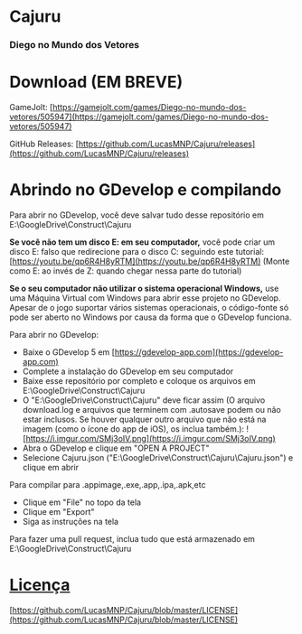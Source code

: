 # Cajuru
### Diego no Mundo dos Vetores

# Download (EM BREVE)
GameJolt: [https://gamejolt.com/games/Diego-no-mundo-dos-vetores/505947](https://gamejolt.com/games/Diego-no-mundo-dos-vetores/505947)

GitHub Releases: [https://github.com/LucasMNP/Cajuru/releases](https://github.com/LucasMNP/Cajuru/releases)

# Abrindo no GDevelop e compilando
Para abrir no GDevelop, você deve salvar tudo desse repositório em E:\GoogleDrive\Construct\Cajuru

**Se você não tem um disco E: em seu computador,** você pode criar um disco E: falso que redirecione para o disco C: seguindo este tutorial: [https://youtu.be/qp6R4H8yRTM](https://youtu.be/qp6R4H8yRTM) (Monte como E: ao invés de Z: quando chegar nessa parte do tutorial)

**Se o seu computador não utilizar o sistema operacional Windows,** use uma Máquina Virtual com Windows para abrir esse projeto no GDevelop. Apesar de o jogo suportar vários sistemas operacionais, o código-fonte só pode ser aberto no Windows por causa da forma que o GDevelop funciona.

Para abrir no GDevelop:
- Baixe o GDevelop 5 em [https://gdevelop-app.com](https://gdevelop-app.com)
- Complete a instalação do GDevelop em seu computador
- Baixe esse repositório por completo e coloque os arquivos em E:\GoogleDrive\Construct\Cajuru
- O "E:\GoogleDrive\Construct\Cajuru" deve ficar assim (O arquivo download.log e arquivos que terminem com .autosave podem ou não estar inclusos. Se houver qualquer outro arquivo que não está na imagem (como o ícone do app de iOS), os inclua também.): ![https://i.imgur.com/SMj3oIV.png](https://i.imgur.com/SMj3oIV.png)
- Abra o GDevelop e clique em "OPEN A PROJECT"
- Selecione Cajuru.json ("E:\GoogleDrive\Construct\Cajuru\Cajuru.json") e clique em abrir

Para compilar para .appimage,.exe,.app,.ipa,.apk,etc
- Clique em "File" no topo da tela
- Clique em "Export"
- Siga as instruções na tela

Para fazer uma pull request, inclua tudo que está armazenado em E:\GoogleDrive\Construct\Cajuru

# [Licença](https://github.com/LucasMNP/Cajuru/blob/master/LICENSE)
[https://github.com/LucasMNP/Cajuru/blob/master/LICENSE](https://github.com/LucasMNP/Cajuru/blob/master/LICENSE)
